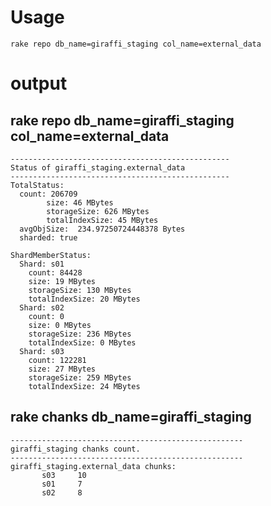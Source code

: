 # Usage

    rake repo db_name=giraffi_staging col_name=external_data

# output
## rake repo db_name=giraffi_staging col_name=external_data
    -------------------------------------------------
    Status of giraffi_staging.external_data
    -------------------------------------------------
    TotalStatus:
      count: 206709
            size: 46 MBytes
            storageSize: 626 MBytes
            totalIndexSize: 45 MBytes
      avgObjSize:  234.97250724448378 Bytes
      sharded: true
    
    ShardMemberStatus:
      Shard: s01
        count: 84428
        size: 19 MBytes
        storageSize: 130 MBytes
        totalIndexSize: 20 MBytes
      Shard: s02
        count: 0
        size: 0 MBytes
        storageSize: 236 MBytes
        totalIndexSize: 0 MBytes
      Shard: s03
        count: 122281
        size: 27 MBytes
        storageSize: 259 MBytes
        totalIndexSize: 24 MBytes

## rake chanks db_name=giraffi_staging

    ----------------------------------------------------
    giraffi_staging chanks count.
    ----------------------------------------------------
    giraffi_staging.external_data chunks:
           s03     10
           s01     7
           s02     8

